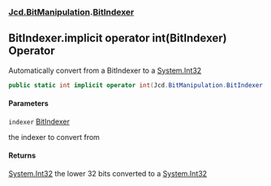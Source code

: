 ### [Jcd.BitManipulation](Jcd.BitManipulation.md 'Jcd.BitManipulation').[BitIndexer](Jcd.BitManipulation.BitIndexer.md 'Jcd.BitManipulation.BitIndexer')

## BitIndexer.implicit operator int(BitIndexer) Operator

Automatically convert from a BitIndexer to
a [System.Int32](https://docs.microsoft.com/en-us/dotnet/api/System.Int32 'System.Int32')

```csharp
public static int implicit operator int(Jcd.BitManipulation.BitIndexer indexer);
```
#### Parameters

<a name='Jcd.BitManipulation.BitIndexer.op_Implicitint(Jcd.BitManipulation.BitIndexer).indexer'></a>

`indexer` [BitIndexer](Jcd.BitManipulation.BitIndexer.md 'Jcd.BitManipulation.BitIndexer')

the indexer to convert from

#### Returns
[System.Int32](https://docs.microsoft.com/en-us/dotnet/api/System.Int32 'System.Int32')
the lower 32 bits converted to a [System.Int32](https://docs.microsoft.com/en-us/dotnet/api/System.Int32 'System.Int32')